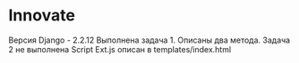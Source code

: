 # Innovate
Версия Django - 2.2.12
Выполнена задача 1. Описаны два метода.
Задача 2 не выполнена
Script Ext.js описан в templates/index.html
